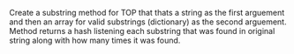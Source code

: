 Create a substring method for TOP that thats a string as the first arguement
and then an array for valid substrings (dictionary) as the second arguement.  
Method returns a hash listening each substring that was found in original string
along with how many times it was found.  